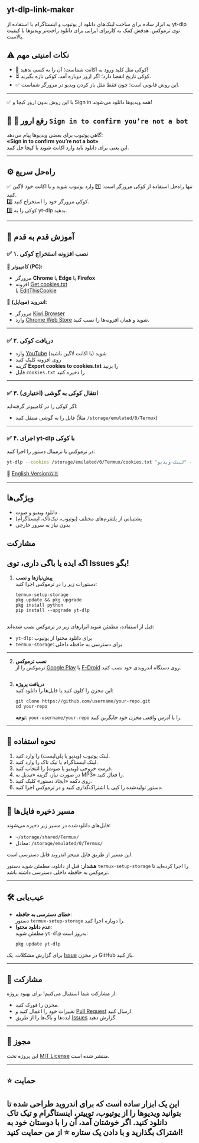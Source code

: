 ## yt-dlp-link-maker
یه ابزار ساده برای ساخت لینک‌های دانلود از یوتیوب و اینستاگرام با استفاده از yt-dlp توی ترموکس. هدفش کمک به کاربرای ایرانی برای دانلود راحت‌تر ویدیوها با کیفیت بالاست.
## ⚠️ نکات امنیتی مهم

- 🔑 کوکی مثل کلید ورود به اکانت شماست؛ آن را به کسی ندهید!
- ⏳ کوکی تاریخ انقضا دارد؛ اگر ارور دوباره آمد، کوکی تازه بگیرید.
- ✅ این روش قانونی است؛ چون فقط مثل باز کردن ویدیو در مرورگر شماست.

---

✅ با این روش بدون ارور کپچا و Sign in همه ویدیوها دانلود می‌شوند!



## 📌 🚩 رفع ارور `Sign in to confirm you’re not a bot`

گاهی یوتیوب برای بعضی ویدیوها پیام می‌دهد:  
**«Sign in to confirm you’re not a bot»**  
این یعنی برای دانلود باید وارد اکانت شوید یا کپچا حل کنید.

---

## ⚙️ راه‌حل سریع

✅ تنها راه‌حل استفاده از کوکی مرورگر است:
1️⃣ وارد یوتیوب شوید و با اکانت خود لاگین کنید.  
2️⃣ کوکی مرورگر خود را استخراج کنید.  
3️⃣ کوکی را به yt-dlp بدهید.

---

## 🧩 آموزش قدم به قدم

### ✅ ۱. نصب افزونه استخراج کوکی

🔹 **کامپیوتر (PC):**  
- مرورگر **Chrome** یا **Edge** یا **Firefox**
- افزونه [Get cookies.txt](https://chrome.google.com/webstore/detail/get-cookiestxt/hnimpnehoodheedghdeeijklkeaacjfo)  
  یا [EditThisCookie](https://chrome.google.com/webstore/detail/editthiscookie/fngmhnnpilhplaeedifhccceomclgfbg)

🔹 **اندروید (موبایل):**  
- مرورگر [Kiwi Browser](https://play.google.com/store/apps/details?id=com.kiwibrowser.browser)
- وارد [Chrome Web Store](https://chrome.google.com/webstore) شوید و همان افزونه‌ها را نصب کنید.

---

### ✅ ۲. دریافت کوکی

- وارد [YouTube](https://youtube.com) شوید (با اکانت لاگین باشید)
- روی افزونه کلیک کنید
- گزینه **Export cookies to cookies.txt** را بزنید
- فایل `cookies.txt` را ذخیره کنید

---

### ✅ ۳. انتقال کوکی به گوشی (اختیاری)

اگر کوکی را در کامپیوتر گرفته‌اید:
- فایل را به گوشی منتقل کنید (مثلاً `/storage/emulated/0/Termux`)

---

### ✅ ۴. اجرای yt-dlp با کوکی

در ترموکس یا ترمینال دستور را اجرا کنید:
```bash
yt-dlp --cookies /storage/emulated/0/Termux/cookies.txt "لینک-ویدیو" --merge-output-format mp4
```
 
🔗 [English Version🇬🇧](README.md)

---

## ویژگی‌ها
- دانلود ویدیو و صوت
- پشتیبانی از پلتفرم‌های مختلف (یوتیوب، تیک‌تاک، اینستاگرام)
- بدون نیاز به سرور خارجی

## مشارکت
اگه ایده یا باگی داری، توی Issues بگو!
---

1. **پیش‌نیازها و نصب**  
   دستورات زیر را در ترموکس اجرا کنید:  
   ```
   termux-setup-storage
   pkg update && pkg upgrade
   pkg install python
   pip install --upgrade yt-dlp


قبل از استفاده، مطمئن شوید ابزارهای زیر در ترموکس نصب شده‌اند:

- `yt-dlp`: برای دانلود محتوا از یوتیوب  
- `termux-storage`: برای دسترسی به حافظه داخلی  

---



2. **نصب ترموکس**  
   ترموکس را از [Google Play](https://play.google.com/store/apps/details?id=com.termux) یا [F-Droid](https://f-droid.org/packages/com.termux/) روی دستگاه اندرویدی خود نصب کنید.

   ```

3. **دریافت پروژه**  
   این مخزن را کلون کنید یا فایل‌ها را دانلود کنید:  
   ```
   git clone https://github.com/username/your-repo.git
   cd your-repo
   ```

   **توجه**: `your-username/your-repo` را با آدرس واقعی مخزن خود جایگزین کنید.

---

## 🚀 نحوه استفاده

1. لینک یوتیوب (ویدیو یا پلی‌لیست) را وارد کنید.
2. لینک اینستاگرام یا تیک تاک را وارد کنید.
3. فرمت خروجی (ویدیو یا صوت) را انتخاب کنید.  
4. در صورت نیاز، گزینه «تبدیل به MP3» را فعال کنید.  
5. روی دکمه «ایجاد دستور» کلیک کنید.  
6. دستور تولیدشده را کپی یا اشتراک‌گذاری کنید و در ترموکس اجرا کنید.  

---

## 📂 مسیر ذخیره فایل‌ها

فایل‌های دانلودشده در مسیر زیر ذخیره می‌شوند:  
- `~/storage/shared/Termux/`  
- معادل: `/storage/emulated/0/Termux/`  

این مسیر از طریق فایل منیجر اندروید قابل دسترسی است.  

**هشدار**: قبل از دانلود، مطمئن شوید دستور `termux-setup-storage` را اجرا کرده‌اید تا ترموکس به حافظه داخلی دسترسی داشته باشد.

---

## 🛠️ عیب‌یابی

- **خطای دسترسی به حافظه**:  
  دستور `termux-setup-storage` را دوباره اجرا کنید.  
- **عدم دانلود محتوا**:  
  مطمئن شوید `yt-dlp` به‌روز است:  
  ```
  pkg update yt-dlp
  ```

برای گزارش مشکلات، یک [Issue](https://github.com/your-username/your-repo/issues) در مخزن GitHub باز کنید.

---

## 🤝 مشارکت

از مشارکت شما استقبال می‌کنیم! برای بهبود پروژه:  
- مخزن را فورک کنید.  
- تغییرات خود را اعمال کنید و [Pull Request](https://github.com/your-username/your-repo/pulls) ارسال کنید.  
- ایده‌ها و باگ‌ها را از طریق [Issues](https://github.com/your-username/your-repo/issues) گزارش دهید.  

---

## 📜 مجوز

این پروژه تحت [MIT License](https://opensource.org/licenses/MIT) منتشر شده است.

---

## ⭐ حمایت

این یک ابزار ساده است که برای اندروید طراحی شده تا بتوانید ویدیوها را از یوتیوب، توییتر، اینستاگرام و تیک تاک دانلود کنید. اگر خوشتان آمد، آن را با دوستان خود به اشتراک بگذارید و با دادن یک ستاره ⭐ از من حمایت کنید!
---
